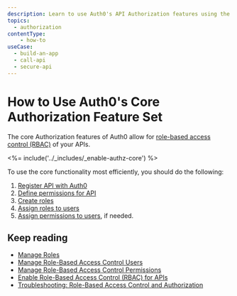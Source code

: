 ```yaml
---
description: Learn to use Auth0's API Authorization features using the Management Dashboard.
topics:
  - authorization
contentType: 
    - how-to
useCase:
  - build-an-app
  - call-api
  - secure-api
---
```

# How to Use Auth0's Core Authorization Feature Set

The core Authorization features of Auth0 allow for [role-based access control (RBAC)](/authorization/concepts/rbac) of your APIs. 

<%= include('../_includes/_enable-authz-core') %>

To use the core functionality most efficiently, you should do the following:

1. [Register API with Auth0](/architecture-scenarios/mobile-api/part-2#create-the-api)
2. [Define permissions for API](/authorization/guides/dashboard/add-permissions-apis)
3. [Create roles](/authorization/guides/dashboard/create-roles)
4. [Assign roles to users](/authorization/guides/dashboard/assign-roles-users)
5. [Assign permissions to users](/authorization/guides/dashboard/assign-permissions-users), if needed.

## Keep reading
- [Manage Roles](/authorization/guides/manage-roles)
- [Manage Role-Based Access Control Users](/authorization/guides/manage-users)
- [Manage Role-Based Access Control Permissions](/authorization/guides/manage-permissions)
- [Enable Role-Based Access Control (RBAC) for APIs](/authorization/guides/dashboard/enable-rbac)
- [Troubleshooting: Role-Based Access Control and Authorization](/authorization/concepts/troubleshooting)


